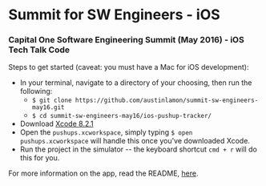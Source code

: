 # Summit for SW Engineers - iOS
### Capital One Software Engineering Summit (May 2016) - iOS Tech Talk Code

Steps to get started (caveat: you must have a Mac for iOS development):
- In your terminal, navigate to a directory of your choosing, then run the following: 
  - `$ git clone https://github.com/austinlamon/summit-sw-engineers-may16.git`
  - `$ cd summit-sw-engineers-may16/ios-pushup-tracker/`
- Download [Xcode 8.2.1](https://developer.apple.com/xcode/download/)
- Open the `pushups.xcworkspace`, simply typing `$ open pushups.xcworkspace` will handle this once you've downloaded Xcode.
- Run the project in the simulator -- the keyboard shortcut `cmd + r` will do this for you.

For more information on the app, read the README, [here](https://github.com/austinlamon/summit-sw-engineers-may16/tree/master/ios-pushup-tracker).
